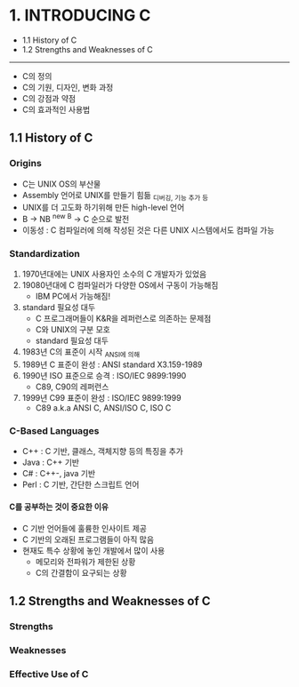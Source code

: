 # 1. INTRODUCING C

- 1.1 History of C
- 1.2 Strengths and Weaknesses of C

--- 

- C의 정의
- C의 기원, 디자인, 변화 과정
- C의 강점과 약점
- C의 효과적인 사용법

## 1.1 History of C

### Origins

- C는 UNIX OS의 부산물
- Assembly 언어로 UNIX를 만들기 힘듦 <sub>디버깅, 기능 추가 등</sub>
- UNIX를 더 고도화 하기위해 만든 high-level 언어
- B -> NB <sup>new B</sup> -> C 순으로 발전
- 이동성 : C 컴파일러에 의해 작성된 것은 다른 UNIX 시스템에서도 컴파일 가능

### Standardization

1. 1970년대에는 UNIX 사용자인 소수의 C 개발자가 있었음
2. 19080년대에 C 컴파일러가 다양한 OS에서 구동이 가능해짐
    - IBM PC에서 가능해짐!
3. standard 필요성 대두
    - C 프로그래머들이 K&R을 레퍼런스로 의존하는 문제점
    - C와 UNIX의 구분 모호
    - standard 필요성 대두
4. 1983년 C의 표준이 시작 <sub>ANSI에 의해</sub>
5. 1989년 C 표준이 완성 : ANSI standard X3.159-1989
6. 1990년 ISO 표준으로 승격 : ISO/IEC 9899:1990
    - C89, C90의 레퍼런스
7. 1999년 C99 표준이 완성 : ISO/IEC 9899:1999
    - C89 a.k.a ANSI C, ANSI/ISO C, ISO C

### C-Based Languages

- C++ : C 기반, 클래스, 객체지향 등의 특징을 추가
- Java : C++ 기반
- C# : C++-, java 기반
- Perl : C 기반, 간단한 스크립트 언어

#### C를 공부하는 것이 중요한 이유

- C 기반 언어들에 훌륭한 인사이트 제공
- C 기반의 오래된 프로그램들이 아직 많음
- 현재도 특수 상황에 놓인 개발에서 많이 사용
    - 메모리와 전파워가 제한된 상황
    - C의 간결함이 요구되는 상황

## 1.2 Strengths and Weaknesses of C

### Strengths

### Weaknesses

### Effective Use of C
